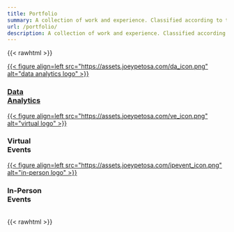 ```yaml
---
title: Portfolio
summary: A collection of work and experience. Classified according to type of project.
url: /portfolio/
description: A collection of work and experience. Classified according to type of project.
---
```

{{< rawhtml >}}
<div id="columncards">
   <div class="row">
      <div class="column">
         <a href="https://www.joeypetosa.com/portfolio/data-analytics/">
            <div class="card">
               {{< figure align=left src="https://assets.joeypetosa.com/da_icon.png" alt="data analytics logo" >}}
               <h3 class="card-color">Data
               <br>
               Analytics
               </h3>
            </div>
         </a>
      </div>
      <div class="column">
         <a href="https://www.joeypetosa.com/portfolio/virtual-events/">
            <div class="card">
               {{< figure align=left src="https://assets.joeypetosa.com/ve_icon.png" alt="virtual logo" >}}</a>
               <h3 class="card-color">Virtual
               <br>
               Events</h3>
            </div>
         </a>
      </div>
      <div class="column">
         <a href="https://www.joeypetosa.com/portfolio/in-person-events/">
            <div class="card">
               {{< figure align=left src="https://assets.joeypetosa.com/ipevent_icon.png" alt="in-person logo" >}}</a>
               <h3 class="card-color">In-Person
               <br>
               Events</h3>
            </div>
         </a>
      </div>
   </div>
</div
<br>
<br>
{{< rawhtml >}}
